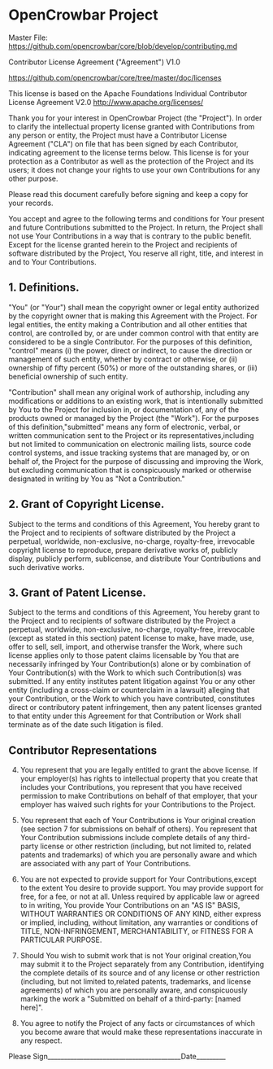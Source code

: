 # OpenCrowbar Project

Master File: https://github.com/opencrowbar/core/blob/develop/contributing.md

Contributor License Agreement ("Agreement") V1.0

https://github.com/opencrowbar/core/tree/master/doc/licenses


This license is based on the Apache Foundations Individual Contributor License Agreement V2.0
http://www.apache.org/licenses/

Thank you for your interest in OpenCrowbar Project (the "Project"). In order to clarify the intellectual property license granted with Contributions from any person or entity, the Project must have a Contributor License Agreement ("CLA") on file that has been signed by each Contributor, indicating agreement to the license terms below. This license is for your protection as a Contributor as well as the protection of the Project and its users; it does not change your rights to use your own Contributions for any other purpose.
 
Please read this document carefully before signing and keep a copy for your records.

You accept and agree to the following terms and conditions for Your present and future Contributions submitted to the Project. In return, the Project shall not use Your Contributions in a way that is contrary to the public benefit. Except for the license granted herein to the Project and recipients of software distributed by the Project, You reserve all right, title, and interest in and to Your Contributions.

## 1. Definitions.

"You" (or "Your") shall mean the copyright owner or legal entity authorized by the copyright  owner that is making this Agreement with the Project. For legal entities, the entity making a Contribution and all other entities that control, are controlled by, or are under common control with that entity are considered to be a single Contributor. For the purposes of this definition,
"control" means (i) the power, direct or indirect, to cause the direction or management of such entity, whether by contract or otherwise, or (ii) ownership of fifty percent (50%) or more of the
outstanding shares, or (iii) beneficial ownership of such entity.

"Contribution" shall mean any original work of authorship, including any modifications or additions to an existing work, that is intentionally submitted by You to the Project for inclusion
in, or documentation of, any of the products owned or managed by the Project (the "Work"). For the purposes of this definition,"submitted" means any form of electronic, verbal, or written
communication sent to the Project or its representatives,including but not limited to communication on electronic mailing lists, source code control systems, and issue tracking systems that are managed by, or on behalf of, the Project for the purpose of
discussing and improving the Work, but excluding communication that is conspicuously marked or otherwise designated in writing by You as "Not a Contribution."


## 2. Grant of Copyright License. 

Subject to the terms and conditions of this Agreement, You hereby grant to the Project and to
recipients of software distributed by the Project a perpetual, worldwide, non-exclusive, no-charge, royalty-free, irrevocable copyright license to reproduce, prepare derivative works of,
publicly display, publicly perform, sublicense, and distribute Your Contributions and such derivative works.

## 3. Grant of Patent License. 

Subject to the terms and conditions of this Agreement, You hereby grant to the Project and to
recipients of software distributed by the Project a perpetual, worldwide, non-exclusive, no-charge, royalty-free, irrevocable (except as stated in this section) patent license to make, have made, use, offer to sell, sell, import, and otherwise transfer the Work, where such license applies only to those patent claims licensable by You that are necessarily infringed by Your
Contribution(s) alone or by combination of Your Contribution(s) with the Work to which such Contribution(s) was submitted. If any entity institutes patent litigation against You or any other entity (including a cross-claim or counterclaim in a lawsuit) alleging that your Contribution, or the Work to which you have contributed, constitutes direct or contributory patent infringement, then any patent licenses granted to that entity under this Agreement for that Contribution or Work shall terminate as of the date such litigation is filed.

## Contributor Representations

4. You represent that you are legally entitled to grant the above license. If your employer(s) has rights to intellectual property that you create that includes your Contributions, you represent that you have received permission to make Contributions on behalf
of that employer, that your employer has waived such rights for your Contributions to the Project.

5. You represent that each of Your Contributions is Your original creation (see section 7 for submissions on behalf of others).  You represent that Your Contribution submissions include complete details of any third-party license or other restriction (including, but not limited to, related patents and trademarks) of which you are personally aware and which are associated with any part of Your Contributions.

6. You are not expected to provide support for Your Contributions,except to the extent You desire to provide support. You may provide support for free, for a fee, or not at all. Unless required by applicable law or agreed to in writing, You provide Your Contributions on an "AS IS" BASIS, WITHOUT WARRANTIES OR CONDITIONS OF ANY KIND, either express or implied, including, without limitation, any warranties or conditions of TITLE, NON-INFRINGEMENT, MERCHANTABILITY, or FITNESS FOR A PARTICULAR PURPOSE.

7. Should You wish to submit work that is not Your original creation,You may submit it to the Project separately from any Contribution, identifying the complete details of its source and of
any license or other restriction (including, but not limited to,related patents, trademarks, and license agreements) of which you are personally aware, and conspicuously marking the work a "Submitted on behalf of a third-party: [named here]".

8. You agree to notify the Project of any facts or circumstances of which you become aware that would make these representations inaccurate in any respect.

Please Sign_________________________________________Date_________
